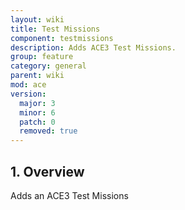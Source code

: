 ```yaml
---
layout: wiki
title: Test Missions
component: testmissions
description: Adds ACE3 Test Missions.
group: feature
category: general
parent: wiki
mod: ace
version:
  major: 3
  minor: 6
  patch: 0
  removed: true
---
```


## 1. Overview

Adds an ACE3 Test Missions
